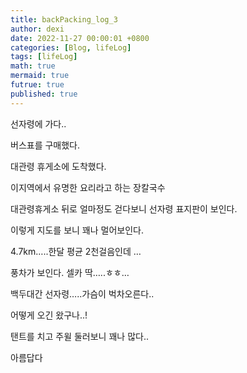 ```yaml
---
title: backPacking_log_3 
author: dexi
date: 2022-11-27 00:00:01 +0800
categories: [Blog, lifeLog]
tags: [lifeLog]
math: true
mermaid: true
futrue: true
published: true
---
```

선자령에 가다..   


버스표를 구매했다.   


대관령 휴게소에 도착했다.   


이지역에서 유명한 요리라고 하는 장칼국수   


대관령휴게소 뒤로 얼마정도 걷다보니 선자령 표지판이 보인다.   


이렇게 지도를 보니 꽤나 멀어보인다.   


4.7km…..한달 평균 2천걸음인데 …    


풍차가 보인다. 셀카 딱…..ㅎㅎ…    


백두대간 선자령…..가슴이 벅차오른다..   


어떻게 오긴 왔구나..!   

탠트를 치고 주윌 둘러보니 꽤나 많다..   


아름답다
<!-- 선자령에 가다..   

![blogbk4_img1](https://github.com/piaodexi/piaodexi.github.io/blob/master/_posts/img/blogbk3/blogbk4_img1.jpeg?raw=true) 
버스표를 구매했다.   

![blogbk4_img1](https://github.com/piaodexi/piaodexi.github.io/blob/master/_posts/img/blogbk3/blogbk4_img2.jpeg?raw=true)
대관령 휴게소에 도착했다.   

![blogbk4_img1](https://github.com/piaodexi/piaodexi.github.io/blob/master/_posts/img/blogbk3/blogbk4_img3.jpeg?raw=true)
이지역에서 유명한 요리라고 하는 장칼국수   

![blogbk4_img1](https://github.com/piaodexi/piaodexi.github.io/blob/master/_posts/img/blogbk3/blogbk4_img4.jpeg?raw=true)
대관령휴게소 뒤로 얼마정도 걷다보니 선자령 표지판이 보인다.   

![blogbk4_img1](https://github.com/piaodexi/piaodexi.github.io/blob/master/_posts/img/blogbk3/blogbk4_img5.jpeg?raw=true)
이렇게 지도를 보니 꽤나 멀어보인다.   

![blogbk4_img1](https://github.com/piaodexi/piaodexi.github.io/blob/master/_posts/img/blogbk3/blogbk4_img6.jpeg?raw=true)
4.7km…..한달 평균 2천걸음인데 …    

![blogbk4_img1](https://github.com/piaodexi/piaodexi.github.io/blob/master/_posts/img/blogbk3/blogbk4_img7.jpeg?raw=true)
풍차가 보인다. 셀카 딱…..ㅎㅎ…    

![blogbk4_img1](https://github.com/piaodexi/piaodexi.github.io/blob/master/_posts/img/blogbk3/blogbk4_img8.jpeg?raw=true)
백두대간 선자령…..가슴이 벅차오른다..   

![blogbk4_img1](https://github.com/piaodexi/piaodexi.github.io/blob/master/_posts/img/blogbk3/blogbk4_img9.jpeg?raw=true)
어떻게 오긴 왔구나..!   

탠트를 치고 주윌 둘러보니 꽤나 많다..    -->

